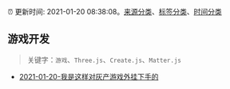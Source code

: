 :alarm_clock: 更新时间: 2021-01-20 08:38:08。[来源分类](../README.md)、[标签分类](../TAGS.md)、[时间分类](../TIMELINE.md)

## 游戏开发


> 关键字：`游戏`、`Three.js`、`Create.js`、`Matter.js`



- [2021-01-20-我是这样对灰产游戏外挂下手的](https://toutiao.io/k/9c35hbn) 